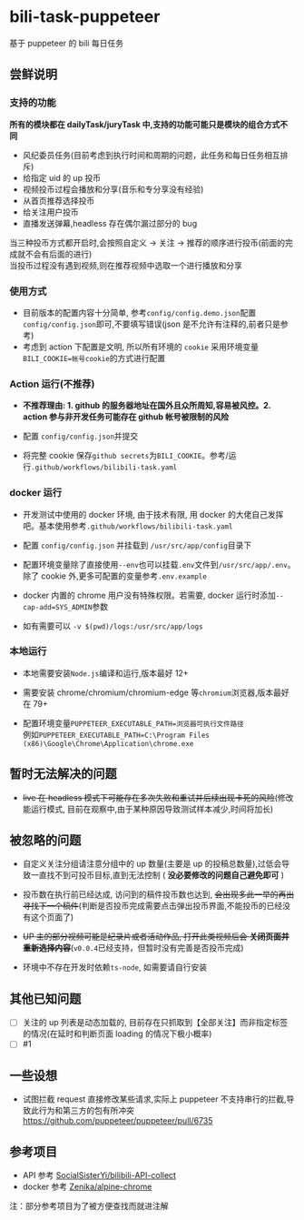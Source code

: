 # bili-task-puppeteer

基于 puppeteer 的 bili 每日任务

## 尝鲜说明

### 支持的功能

**所有的模块都在 dailyTask/juryTask 中,支持的功能可能只是模块的组合方式不同**

- 风纪委员任务(目前考虑到执行时间和周期的问题，此任务和每日任务相互排斥)
- 给指定 uid 的 up 投币
- 视频投币过程会播放和分享(音乐和专分享没有经验)
- 从首页推荐选择投币
- 给关注用户投币
- 直播发送弹幕,headless 存在偶尔漏过部分的 bug

当三种投币方式都开启时,会按照自定义 -> 关注 -> 推荐的顺序进行投币(前面的完成就不会有后面的进行)  
当投币过程没有遇到视频,则在推荐视频中选取一个进行播放和分享

### 使用方式

- 目前版本的配置内容十分简单, 参考`config/config.demo.json`配置`config/config.json`即可,不要填写错误(json 是不允许有注释的,前者只是参考)
- 考虑到 action 下配置是文明, 所以所有环境的 `cookie` 采用环境变量`BILI_COOKIE=帐号cookie`的方式进行配置

### Action 运行(不推荐)

- **不推荐理由: 1. github 的服务器地址在国外且众所周知,容易被风控。2. action 参与非开发任务可能存在 github 帐号被限制的风险**

- 配置 `config/config.json`并提交

- 将完整 cookie 保存`github secrets`为`BILI_COOKIE`。参考/运行`.github/workflows/bilibili-task.yaml`

### docker 运行

- 开发测试中使用的 docker 环境, 由于技术有限, 用 docker 的大佬自己发挥吧。基本使用参考`.github/workflows/bilibili-task.yaml`

- 配置 `config/config.json` 并挂载到 `/usr/src/app/config`目录下

- 配置环境变量除了直接使用`--env`也可以挂载`.env`文件到`/usr/src/app/.env`。除了 cookie 外,更多可配置的变量参考`.env.example`

- docker 内置的 chrome 用户没有特殊权限。若需要, docker 运行时添加`--cap-add=SYS_ADMIN`参数

- 如有需要可以 `-v $(pwd)/logs:/usr/src/app/logs`

### 本地运行

- 本地需要安装`Node.js`编译和运行,版本最好 12+

- 需要安装 chrome/chromium/chromium-edge 等`chromium`浏览器,版本最好在 79+

- 配置环境变量`PUPPETEER_EXECUTABLE_PATH=浏览器可执行文件路径`  
  例如`PUPPETEER_EXECUTABLE_PATH=C:\Program Files (x86)\Google\Chrome\Application\chrome.exe`

## 暂时无法解决的问题

- ~~live 在 headless 模式下可能存在多次失败和重试并后续出现卡死的风险~~(修改能运行模式, 目前在观察中,由于某种原因导致测试样本减少,时间将加长)

## 被忽略的问题

- 自定义关注分组请注意分组中的 up 数量(主要是 up 的投稿总数量),过低会导致一直找不到可投币目标,直到无法控制 ( **没必要修改的问题自己避免即可** )

- 投币数在执行前已经达成, 访问到的稿件投币数也达到, ~~会出现多此一举的再出寻找下一个稿件~~(判断是否投币完成需要点击弹出投币界面,不能投币的已经没有这个页面了)

- ~~UP 主的部分视频可能是纪录片或者活动作品, 打开此类视频后会 **关闭页面并重新选择内容**~~(`v0.0.4`已经支持，但暂时没有完善是否投币完成)

- 环境中不存在开发时依赖`ts-node`, 如需要请自行安装

## 其他已知问题

- [ ] 关注的 up 列表是动态加载的, 目前存在只抓取到【全部关注】而非指定标签的情况(在延时和判断页面 loading 的情况下极小概率)
- [ ] #1

## 一些设想

- 试图拦截 request 直接修改某些请求,实际上 puppeteer 不支持串行的拦截,导致此行为和第三方的包有所冲突
  <https://github.com/puppeteer/puppeteer/pull/6735>

## 参考项目

- API 参考 [SocialSisterYi/bilibili-API-collect](https://github.com/SocialSisterYi/bilibili-API-collect)
- docker 参考 [Zenika/alpine-chrome](https://github.com/Zenika/alpine-chrome)

注：部分参考项目为了被方便查找而就进注解

